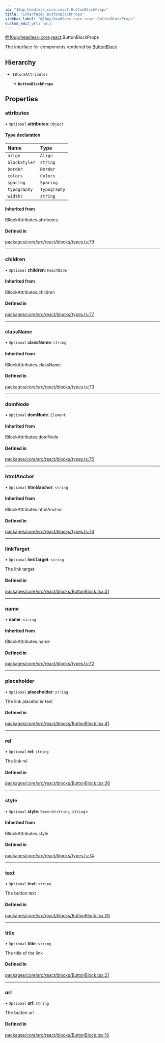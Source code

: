 ```yaml
---
id: "10up_headless_core.react.ButtonBlockProps"
title: "Interface: ButtonBlockProps"
sidebar_label: "@10up/headless-core.react.ButtonBlockProps"
custom_edit_url: null
---
```


[@10up/headless-core](../modules/10up_headless_core.md).[react](../namespaces/10up_headless_core.react.md).ButtonBlockProps

The interface for components rendered by [ButtonBlock](../namespaces/10up_headless_core.react.md#buttonblock)

## Hierarchy

- `IBlockAttributes`

  ↳ **`ButtonBlockProps`**

## Properties

### attributes

• `Optional` **attributes**: `Object`

#### Type declaration

| Name | Type |
| :------ | :------ |
| `align` | `Align` |
| `blockStyle?` | `string` |
| `border` | `Border` |
| `colors` | `Colors` |
| `spacing` | `Spacing` |
| `typography` | `Typography` |
| `width?` | `string` |

#### Inherited from

IBlockAttributes.attributes

#### Defined in

[packages/core/src/react/blocks/types.ts:79](https://github.com/10up/headless/blob/d270384/packages/core/src/react/blocks/types.ts#L79)

___

### children

• `Optional` **children**: `ReactNode`

#### Inherited from

IBlockAttributes.children

#### Defined in

[packages/core/src/react/blocks/types.ts:77](https://github.com/10up/headless/blob/d270384/packages/core/src/react/blocks/types.ts#L77)

___

### className

• `Optional` **className**: `string`

#### Inherited from

IBlockAttributes.className

#### Defined in

[packages/core/src/react/blocks/types.ts:73](https://github.com/10up/headless/blob/d270384/packages/core/src/react/blocks/types.ts#L73)

___

### domNode

• `Optional` **domNode**: `Element`

#### Inherited from

IBlockAttributes.domNode

#### Defined in

[packages/core/src/react/blocks/types.ts:75](https://github.com/10up/headless/blob/d270384/packages/core/src/react/blocks/types.ts#L75)

___

### htmlAnchor

• `Optional` **htmlAnchor**: `string`

#### Inherited from

IBlockAttributes.htmlAnchor

#### Defined in

[packages/core/src/react/blocks/types.ts:76](https://github.com/10up/headless/blob/d270384/packages/core/src/react/blocks/types.ts#L76)

___

### linkTarget

• `Optional` **linkTarget**: `string`

The link target

#### Defined in

[packages/core/src/react/blocks/ButtonBlock.tsx:31](https://github.com/10up/headless/blob/d270384/packages/core/src/react/blocks/ButtonBlock.tsx#L31)

___

### name

• **name**: `string`

#### Inherited from

IBlockAttributes.name

#### Defined in

[packages/core/src/react/blocks/types.ts:72](https://github.com/10up/headless/blob/d270384/packages/core/src/react/blocks/types.ts#L72)

___

### placeholder

• `Optional` **placeholder**: `string`

The link placeholer text

#### Defined in

[packages/core/src/react/blocks/ButtonBlock.tsx:41](https://github.com/10up/headless/blob/d270384/packages/core/src/react/blocks/ButtonBlock.tsx#L41)

___

### rel

• `Optional` **rel**: `string`

The link rel

#### Defined in

[packages/core/src/react/blocks/ButtonBlock.tsx:36](https://github.com/10up/headless/blob/d270384/packages/core/src/react/blocks/ButtonBlock.tsx#L36)

___

### style

• `Optional` **style**: `Record`<`string`, `string`\>

#### Inherited from

IBlockAttributes.style

#### Defined in

[packages/core/src/react/blocks/types.ts:74](https://github.com/10up/headless/blob/d270384/packages/core/src/react/blocks/types.ts#L74)

___

### text

• `Optional` **text**: `string`

The button text

#### Defined in

[packages/core/src/react/blocks/ButtonBlock.tsx:26](https://github.com/10up/headless/blob/d270384/packages/core/src/react/blocks/ButtonBlock.tsx#L26)

___

### title

• `Optional` **title**: `string`

The title of the link

#### Defined in

[packages/core/src/react/blocks/ButtonBlock.tsx:21](https://github.com/10up/headless/blob/d270384/packages/core/src/react/blocks/ButtonBlock.tsx#L21)

___

### url

• `Optional` **url**: `string`

The button url

#### Defined in

[packages/core/src/react/blocks/ButtonBlock.tsx:16](https://github.com/10up/headless/blob/d270384/packages/core/src/react/blocks/ButtonBlock.tsx#L16)
